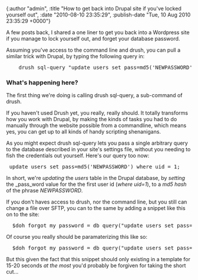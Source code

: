 

{:author "admin", :title "How to get back into Drupal site if you've locked yourself out", :date "2010-08-10 23:35:29", :publish-date "Tue, 10 Aug 2010 23:35:29 +0000"}



<!-- content below -->

A few posts back, I shared a one liner to get you back into a Wordpress site if you manage to lock yourself out, and forget your database password.

Assuming you've access to the command line and drush, you can pull a similar trick with Drupal, by typing the following query in:

<pre lang='bash'>
    drush sql-query "update users set pass=md5('NEWPASSWORD') where uid = 1;"
</pre>

### What's happening here?

The first thing we're doing is calling drush sql-query, a sub-command of drush.

If you haven't used Drush yet, you really, really should. It totally transforms how you work with Drupal, by making the kinds of tasks you had to do manually through the website possible from a commandline, which means yes, you can get up to all kinds of handy scripting shenanigans.

As you might expect drush sql-query lets you pass a single arbitrary query to the database described in your site's settings file, without you needing to fish the credentials out yourself. Here's our query too now:

<pre lang='mysql'>
 update users set pass=md5('NEWPASSWORD') where uid = 1;  
</pre>

In short, we're _updating_ the _users_ table in the Drupal database, by _setting_ the _pass_word value for the the first user id (_where uid=1_), to a _md5 hash_ of the phrase _NEWPASSWORD_.

If you don't haves access to drush, nor the command line, but you still can change a file over SFTP, you can to the same by adding a snippet like this on to the site:

<pre lang='php'>
  $doh_forgot_my_password = db_query("update users set pass=md5('NEWPASSWORD') where uid = 1;");
</pre>

Of course you really should be paramaterizing this like so:

<pre lang='php'>
  $doh_forgot_my_password = db_query("update users set pass=md5('%s') where uid = %d;", array("NEWPASSWORD", "1") );
</pre>

But this given the fact that this snippet should only existing in a template for 15-20 seconds _at the most_ you'd probably be forgiven for taking the short cut...

